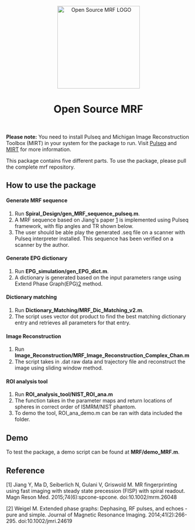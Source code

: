 <p align="center"> <a>
    <img title="Open Source MRF LOGO" src="https://github.com/imr-framework/imr-framework.github.io/blob/master/img/portfolio/mrf.png" width="225">
  </a></p>
<h1 align="center"> Open Source MRF </h1> <br>

**Please note:** You need to install Pulseq and Michigan Image Reconstruction Toolbox (MIRT) in your system for the package to run. Visit [Pulseq](http://pulseq.github.io/) and [MIRT](https://web.eecs.umich.edu/~fessler/code/) for more information.   

This package contains five different parts. To use the package, please pull the complete mrf repository. 

## How to use the package
#### Generate MRF sequence 
1. Run **Spiral_Design/gen_MRF_sequence_pulseq.m**. 
2. A MRF sequence based on Jiang's paper [1](https://www.ncbi.nlm.nih.gov/pubmed/25491018) is implemented using Pulseq framework, with flip angles and TR shown below. 
3. The user should be able play the generated .seq file on a scanner with Pulseq interpreter installed. This sequence has been verified on a scanner by the author. 

#### Generate EPG dictionary
1. Run **EPG_simulation/gen_EPG_dict.m**.
2. A dictionary is generated based on the input parameters range using Extend Phase Graph(EPG)[2](https://www.ncbi.nlm.nih.gov/pubmed/24737382) method.

#### Dictionary matching
1. Run **Dictionary_Matching/MRF_Dic_Matching_v2.m**.
2. The script uses vector dot product to find the best matching dictionary entry and retrieves all parameters for that entry. 

#### Image Reconstruction
1. Run **Image_Reconstruction/MRF_Image_Reconstruction_Complex_Chan.m**
2. The script takes in .dat raw data and trajectory file and reconstruct the image using sliding window method. 

#### ROI analysis tool
1. Run **ROI_analysis_tool/NIST_ROI_ana.m** 
2. The function takes in the parameter maps and return locations of spheres in correct order of ISMRM/NIST phantom.
3. To demo the tool, ROI_ana_demo.m can be ran with data included the folder.

## Demo
To test the package, a demo script can be found at **MRF/demo_MRF.m**. 

## Reference
[1] Jiang Y, Ma D, Seiberlich N, Gulani V, Griswold M. MR fingerprinting using fast imaging with steady state precession (FISP) with spiral readout. Magn Reson Med. 2015;74(6):spcone-spcone. doi:10.1002/mrm.26048

[2] Weigel M. Extended phase graphs: Dephasing, RF pulses, and echoes - pure and simple. Journal of Magnetic Resonance Imaging. 2014;41(2):266-295. doi:10.1002/jmri.24619




